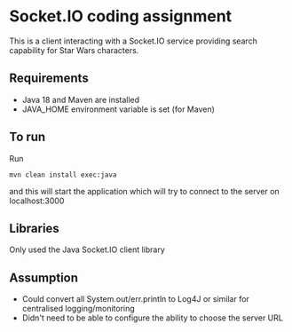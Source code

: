 # Socket.IO coding assignment

This is a client interacting with a Socket.IO service providing search capability for Star Wars characters.

## Requirements
- Java 18 and Maven are installed
- JAVA_HOME environment variable is set (for Maven)

## To run
Run 

`mvn clean install exec:java`

and this will start the application which will try to connect to the server on localhost:3000

## Libraries
Only used the Java Socket.IO client library

## Assumption
- Could convert all System.out/err.println to Log4J or similar for centralised logging/monitoring
- Didn't need to be able to configure the ability to choose the server URL 
